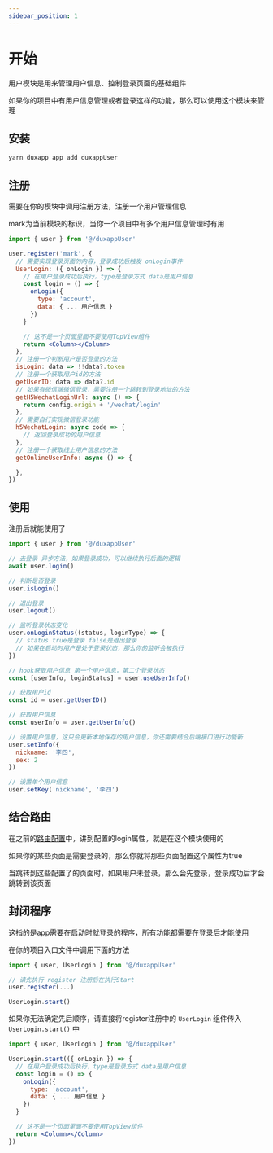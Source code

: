 ```yaml
---
sidebar_position: 1
---
```


# 开始

用户模块是用来管理用户信息、控制登录页面的基础组件

如果你的项目中有用户信息管理或者登录这样的功能，那么可以使用这个模块来管理

## 安装

```bash
yarn duxapp app add duxappUser
```

## 注册

需要在你的模块中调用注册方法，注册一个用户管理信息

mark为当前模块的标识，当你一个项目中有多个用户信息管理时有用

```jsx
import { user } from '@/duxappUser'

user.register('mark', {
  // 需要实现登录页面的内容，登录成功后触发 onLogin事件
  UserLogin: ({ onLogin }) => {
    // 在用户登录成功后执行，type是登录方式 data是用户信息
    const login = () => {
      onLogin({
        type: 'account',
        data: { ... 用户信息 }
      })
    }

    // 这不是一个页面里面不要使用TopView组件
    return <Column></Column>
  },
  // 注册一个判断用户是否登录的方法
  isLogin: data => !!data?.token
  // 注册一个获取用户id的方法
  getUserID: data => data?.id
  // 如果有微信端微信登录，需要注册一个跳转到登录地址的方法
  getH5WechatLoginUrl: async () => {
    return config.origin + '/wechat/login'
  },
  // 需要自行实现微信登录功能
  h5WechatLogin: async code => {
    // 返回登录成功的用户信息
  },
  // 注册一个获取线上用户信息的方法
  getOnlineUserInfo: async () => {

  },
})
```

## 使用

注册后就能使用了

```jsx
import { user } from '@/duxappUser'

// 去登录 异步方法，如果登录成功，可以继续执行后面的逻辑
await user.login()

// 判断是否登录
user.isLogin()

// 退出登录
user.logout()

// 监听登录状态变化
user.onLoginStatus((status, loginType) => {
  // status true是登录 false是退出登录
  // 如果在启动时用户是处于登录状态，那么你的监听会被执行
})

// hook获取用户信息 第一个用户信息，第二个登录状态
const [userInfo, loginStatus] = user.useUserInfo()

// 获取用户id
const id = user.getUserID()

// 获取用户信息
const userInfo = user.getUserInfo()

// 设置用户信息，这只会更新本地保存的用户信息，你还需要结合后端接口进行功能新
user.setInfo({
  nickname: '李四',
  sex: 2
})

// 设置单个用户信息
user.setKey('nickname', '李四')
```

## 结合路由

在之前的[路由配置](/docs/course/app/route#login)中，讲到配置的login属性，就是在这个模块使用的

如果你的某些页面是需要登录的，那么你就将那些页面配置这个属性为true

当跳转到这些配置了的页面时，如果用户未登录，那么会先登录，登录成功后才会跳转到该页面

## 封闭程序

这指的是app需要在启动时就登录的程序，所有功能都需要在登录后才能使用

在你的项目入口文件中调用下面的方法

```jsx
import { user, UserLogin } from '@/duxappUser'

// 请先执行 register 注册后在执行Start
user.register(...)

UserLogin.start()
```

如果你无法确定先后顺序，请直接将register注册中的 `UserLogin` 组件传入 `UserLogin.start()` 中

```jsx
import { user, UserLogin } from '@/duxappUser'

UserLogin.start(({ onLogin }) => {
  // 在用户登录成功后执行，type是登录方式 data是用户信息
  const login = () => {
    onLogin({
      type: 'account',
      data: { ... 用户信息 }
    })
  }

  // 这不是一个页面里面不要使用TopView组件
  return <Column></Column>
})
```